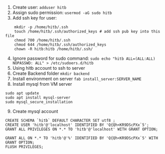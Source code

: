 1. Create user: `adduser hitb`
2. Assign sudo permission: `usermod -aG sudo hitb`
3. Add ssh key for user:
```
	mkdir -p /home/hitb/.ssh
	touch /home/hitb/.ssh/authorized_keys # add ssh pub key into this file
	chmod 700 /home/hitb/.ssh
	chmod 644 /home/hitb/.ssh/authorized_keys
    chown -R hitb:hitb /home/hitb/.ssh/
```
4. Ignore password for sudo command: `sudo echo "hitb ALL=(ALL:ALL) NOPASSWD: ALL" > /etc/sudoers.d/hitb`
5. Using hitb account to ssh to server
6. Create Backend folder `mkdir backend`
7. Install environment on server `fab install_server:SERVER_NAME`
8. Install mysql from VM server
```
sudo apt update
sudo apt install mysql-server
sudo mysql_secure_installation
```
9. Create mysql account 
```
CREATE SCHEMA `hitb` DEFAULT CHARACTER SET utf8 ;
CREATE USER 'hitb'@'localhost' IDENTIFIED BY 'Q{Qh<KR9DScPXx`5';
GRANT ALL PRIVILEGES ON *.* TO 'hitb'@'localhost' WITH GRANT OPTION;

GRANT ALL ON *.* TO 'hitb'@'%' IDENTIFIED BY 'Q{Qh<KR9DScPXx`5' WITH GRANT OPTION;
FLUSH PRIVILEGES;
```
